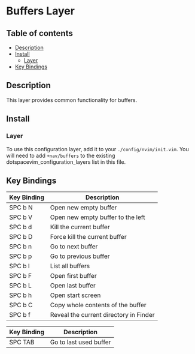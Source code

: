 # Buffers Layer

## Table of contents

* [Description](#description)
* [Install](#install)
  * [Layer](#layer)
* [Key Bindings](#key-bindings)


## Description

This layer provides common functionality for buffers.


## Install

### Layer

To use this configuration layer, add it to your `./config/nvim/init.vim`. You will need to add `+nav/buffers` to the existing dotspacevim_configuration_layers list in this file.


## Key Bindings

| Key Binding | Description                            |
|-------------|----------------------------------------|
| SPC b N     | Open new empty buffer                  |
| SPC b V     | Open new empty buffer to the left      |
| SPC b d     | Kill the current buffer                |
| SPC b D     | Force kill the current buffer          |
| SPC b n     | Go to next buffer                      |
| SPC b p     | Go to previous buffer                  |
| SPC b l     | List all buffers                       |
| SPC b F     | Open first buffer                      |
| SPC b L     | Open last buffer                       |
| SPC b h     | Open start screen                      |
| SPC b C     | Copy whole contents of the buffer      |
| SPC b f     | Reveal the current directory in Finder |

| Key Binding | Description                            |
|-------------|----------------------------------------|
| SPC TAB     | Go to last used buffer                 |
